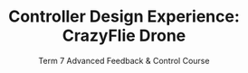 ---
layout: page
title: "Controller Design Experience: CrazyFlie Drone"
subtitle: "Term 7 Advanced Feedback & Control Course"
#permalink: /projects/term-7-robotics-project
---